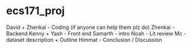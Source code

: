 # ecs171_proj

David + Zhenkai - Coding (if anyone can help them plz do) 
Zhenkai - Backend 
Kenny + Yash - Front end 
Samarth - intro 
Noah - Lit review
Mc - dataset description + Outline
Himmat - Conclusion / Discussion 
